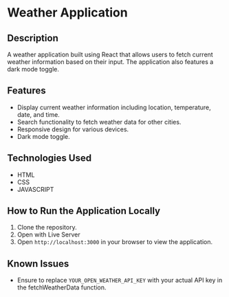 # Weather Application

## Description
A weather application built using React that allows users to fetch current weather information based on their input. The application also features a dark mode toggle.

## Features
- Display current weather information including location, temperature, date, and time.
- Search functionality to fetch weather data for other cities.
- Responsive design for various devices.
- Dark mode toggle.

## Technologies Used
- HTML
- CSS
- JAVASCRIPT

## How to Run the Application Locally
1. Clone the repository.
2. Open with Live Server
3. Open `http://localhost:3000` in your browser to view the application.

## Known Issues
- Ensure to replace `YOUR_OPEN_WEATHER_API_KEY` with your actual API key in the fetchWeatherData function.

